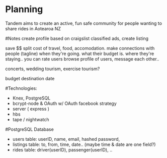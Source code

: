 # Planning

Tandem aims to create an active, fun safe community for people wanting to share rides in Aotearoa NZ

#Notes
create profile
based on craigslist
classified ads, create listing

save $$
split cost of travel, food, accomodation.
make connections with people (tagline)
when they're going. what their budget is. where they're staying..
you can rate users
browse profile of users, message each other..

concerts, wedding tourism, exercise tourism?

budget
destination
date

#Technologies:

- Knex, PostgreSQL
- bcrypt-node & OAuth w/ OAuth facebook strategy
- server ( express )
- hbs
- tape / nightwatch

#PostgreSQL Database
- users table: userID, name, email, hashed password, 
- listings table: to, from, time, date.. (maybe time & date are one field?)
- rides table: driver(userID), passenger(userID), ..
